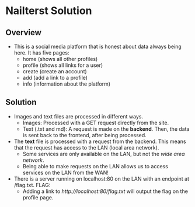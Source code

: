 # Nailterst Solution 

## Overview
- This is a social media platform that is honest about data always being here. It has five pages: 
	- home (shows all other profiles) 
	- profile (shows all links for a user) 
	- create (create an account) 
	- add (add a link to a profile) 
	- info (information about the platform)

## Solution 
- Images and text files are processed in different ways. 
	- Images: Processed with a GET request directly from the site. 
	- Text (.txt and md): A request is made on the **backend**. Then, the data is sent back to the frontend, after being processed.
- The **text** file is processed with a request from the backend. This means that the request has access to the LAN (local area network). 
	- Some services are only available on the LAN, but not the *wide area network*.
	- Being able to make requests on the LAN allows us to access services on the LAN from the WAN!
- There is a server running on localhost:80 on the LAN with an endpoint at /flag.txt.
FLAG: 
	- Adding a link to *http://localhost:80/flag.txt* will output the flag on the profile page.


	
